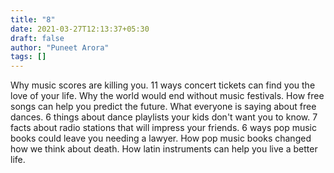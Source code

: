 ```yaml
---
title: "8"
date: 2021-03-27T12:13:37+05:30
draft: false
author: "Puneet Arora"
tags: []
---
```


Why music scores are killing you. 11 ways concert tickets can find you the love of your life. Why the world would end without music festivals. How free songs can help you predict the future. What everyone is saying about free dances. 6 things about dance playlists your kids don't want you to know. 7 facts about radio stations that will impress your friends. 6 ways pop music books could leave you needing a lawyer. How pop music books changed how we think about death. How latin instruments can help you live a better life.
